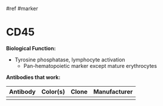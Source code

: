 #ref #marker 

# CD45

**Biological Function:**
- Tyrosine phosphatase, lymphocyte activation
	- Pan-hematopoietic marker except mature erythrocytes

**Antibodies that work:**

| Antibody | Color(s) | Clone |   Manufacturer  |
| -------- | -------- | ----- | --- |
|          |          |       |     |

